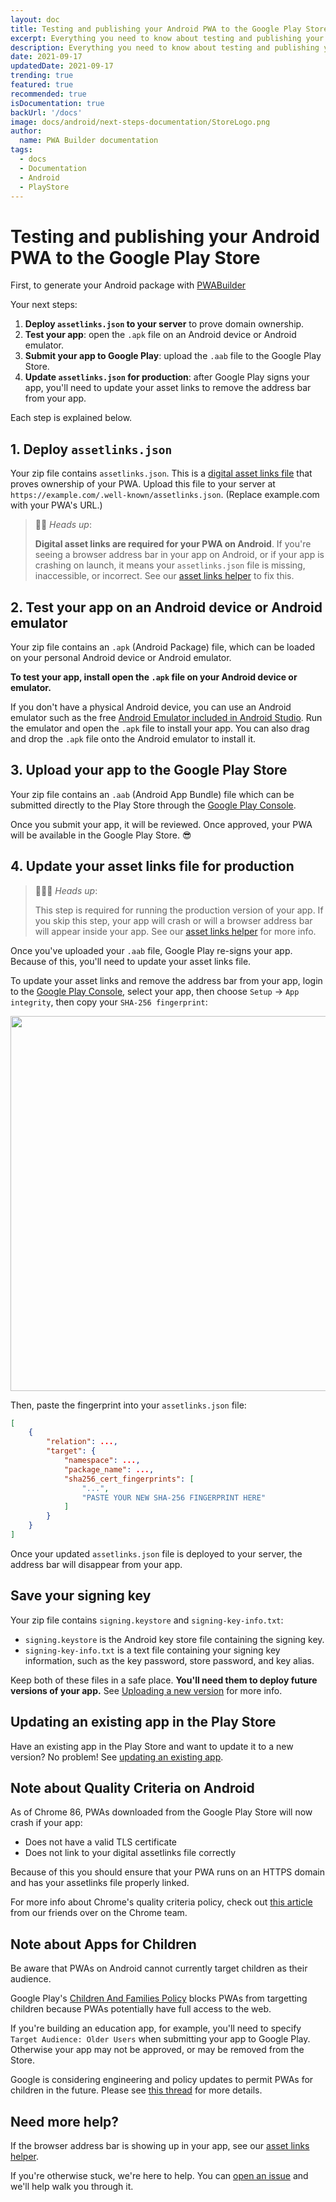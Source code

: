 ```yaml
---
layout: doc
title: Testing and publishing your Android PWA to the Google Play Store
excerpt: Everything you need to know about testing and publishing your Android PWA to the Google Play Store
description: Everything you need to know about testing and publishing your Android PWA to the Google Play Store
date: 2021-09-17
updatedDate: 2021-09-17
trending: true
featured: true
recommended: true
isDocumentation: true
backUrl: '/docs'
image: docs/android/next-steps-documentation/StoreLogo.png
author:
  name: PWA Builder documentation
tags:
  - docs
  - Documentation
  - Android
  - PlayStore
---
```


# Testing and publishing your Android PWA to the Google Play Store

First, to generate your Android package with [PWABuilder](https://www.pwabuilder.com)

Your next steps:
1. **Deploy `assetlinks.json` to your server** to prove domain ownership.
2. **Test your app**: open the `.apk` file on an Android device or Android emulator.
3. **Submit your app to Google Play**: upload the `.aab` file to the Google Play Store.
4. **Update `assetlinks.json` for production**: after Google Play signs your app, you'll need to update your asset links to remove the address bar from your app.

Each step is explained below.

## 1. Deploy `assetlinks.json`

Your zip file contains `assetlinks.json`. This is a [digital asset links file](https://developers.google.com/web/updates/2019/08/twas-quickstart#creating-your-asset-link-file) that proves ownership of your PWA. Upload this file to your server at `https://example.com/.well-known/assetlinks.json`. (Replace example.com with your PWA's URL.)

> 💁‍♂️ *Heads up*: 
> 
> **Digital asset links are required for your PWA on Android**. If you're seeing a browser address bar in your app on Android, or if your app is crashing on launch, it means your `assetlinks.json` file is missing, inaccessible, or incorrect. See our [asset links helper](/Asset-links.md) to fix this.

## 2. Test your app on an Android device or Android emulator
Your zip file contains an `.apk` (Android Package) file, which can be loaded on your personal Android device or Android emulator.

**To test your app, install open the `.apk` file on your Android device or emulator.**

If you don't have a physical Android device, you can use an Android emulator such as the free [Android Emulator included in Android Studio](https://developer.android.com/studio/run/emulator). Run the emulator and open the `.apk` file to install your app. You can also drag and drop the `.apk` file onto the Android emulator to install it.

## 3. Upload your app to the Google Play Store

Your zip file contains an `.aab` (Android App Bundle) file which can be submitted directly to the Play Store through the [Google Play Console](https://developer.android.com/distribute/console).

Once you submit your app, it will be reviewed. Once approved, your PWA will be available in the Google Play Store. 😎

## 4. Update your asset links file for production

> 💁🏽‍♀️ *Heads up*: 
> 
> This step is required for running the production version of your app. If you skip this step, your app will crash or will a browser address bar will appear inside your app. See our [asset links helper](/Asset-links.md#validate-your-assetlinksjson-file) for more info.

Once you've uploaded your `.aab` file, Google Play re-signs your app. Because of this, you'll need to update your asset links file.

To update your asset links and remove the address bar from your app, login to the [Google Play Console](https://developer.android.com/distribute/console), select your app, then choose `Setup` -> `App integrity`, then copy your `SHA-256 fingerprint`:

<img src="/static/google-play-signing.png" width="600px" />

Then, paste the fingerprint into your `assetlinks.json` file:

```json
[
    {
        "relation": ...,
        "target": {
            "namespace": ...,
            "package_name": ...,
            "sha256_cert_fingerprints": [
                "...",
                "PASTE YOUR NEW SHA-256 FINGERPRINT HERE"
            ]
        }
    }
]
```

Once your updated `assetlinks.json` file is deployed to your server, the address bar will disappear from your app.

## Save your signing key

Your zip file contains `signing.keystore` and `signing-key-info.txt`:

- `signing.keystore` is the Android key store file containing the signing key.
- `signing-key-info.txt` is a text file containing your signing key information, such as the key password, store password, and key alias.

Keep both of these files in a safe place. **You'll need them to deploy future versions of your app.** See [Uploading a new version](#uploading-a-new-version) for more info.

## Updating an existing app in the Play Store

Have an existing app in the Play Store and want to update it to a new version? No problem! See [updating an existing app](/docs/android/updating-your-existing-app).

## Note about Quality Criteria on Android

As of Chrome 86, PWAs downloaded from the Google Play Store will now crash if your app:
- Does not have a valid TLS certificate
- Does not link to your digital assetlinks file correctly

Because of this you should ensure that your PWA runs on an HTTPS domain and has your assetlinks file properly linked.

For more info about Chrome's quality criteria policy, check out [this article](https://blog.chromium.org/2020/06/changes-to-quality-criteria-for-pwas.html) from our friends over on the Chrome team.

## Note about Apps for Children

Be aware that PWAs on Android cannot currently target children as their audience.

Google Play's [Children And Families Policy](https://developer.android.com/google-play/guides/families) blocks PWAs from targetting children because PWAs potentially have full access to the web.

If you're building an education app, for example, you'll need to specify `Target Audience: Older Users` when submitting your app to Google Play. Otherwise your app may not be approved, or may be removed from the Store.

Google is considering engineering and policy updates to permit PWAs for children in the future. Please see [this thread](https://github.com/pwa-builder/PWABuilder/issues/1752) for more details.

## Need more help?

If the browser address bar is showing up in your app, see our [asset links helper](https://github.com/pwa-builder/CloudAPK/blob/master/Asset-links.md).

If you're otherwise stuck, we're here to help. You can [open an issue](https://github.com/pwa-builder/pwabuilder/issues) and we'll help walk you through it.
